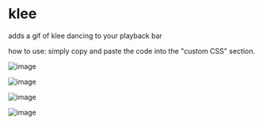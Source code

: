 # klee
adds a gif of klee dancing to your playback bar

how to use: 
simply copy and paste the code into the "custom CSS" section.

![image](https://github.com/zylaunt/klee/assets/87878310/7d48c45f-43e5-4b1d-9673-7527f4714deb)

![image](https://github.com/zylaunt/klee/assets/87878310/2a2d3ad4-58ee-4505-84cf-54e57bbf0696)

![image](https://github.com/zylaunt/klee/assets/87878310/f0f48822-1f88-4b13-8930-578b7e85eb13)

![image](https://github.com/zylaunt/klee/assets/87878310/01e43ec9-b760-4f94-bc79-c33538da253e)
